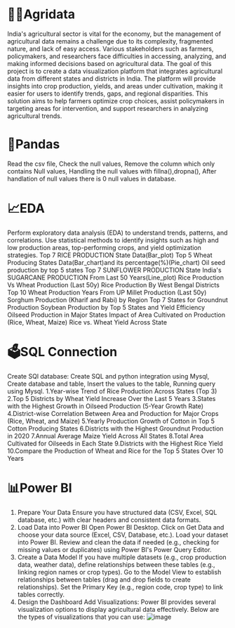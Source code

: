 # 👩‍🌾Agridata
India's agricultural sector is vital for the economy, but the management of agricultural data remains a challenge due to its complexity, fragmented nature, and lack of easy access. Various stakeholders such as farmers, policymakers, and researchers face difficulties in accessing, analyzing, and making informed decisions based on agricultural data.
The goal of this project is to create a data visualization platform that integrates agricultural data from different states and districts in India. The platform will provide insights into crop production, yields, and areas under cultivation, making it easier for users to identify trends, gaps, and regional disparities. This solution aims to help farmers optimize crop choices, assist policymakers in targeting areas for intervention, and support researchers in analyzing agricultural trends.
# 🐼Pandas
Read the csv file,
Check the null values,
Remove the column which only contains Null values,
Handling the null values with fillna(),dropna(),
After handlation of null values there is 0 null values in database.
# 📈EDA
Perform exploratory data analysis (EDA) to understand trends, patterns, and correlations.
Use statistical methods to identify insights such as high and low production areas, top-performing crops, and yield optimization strategies.
Top 7 RICE PRODUCTION State Data(Bar_plot)
Top 5 Wheat Producing States Data(Bar_chart)and its percentage(%)(Pie_chart)
Oil seed production by top 5 states
Top 7 SUNFLOWER PRODUCTION  State
India's SUGARCANE PRODUCTION From Last 50 Years(Line_plot)
Rice Production Vs Wheat Production (Last 50y)
Rice Production By West Bengal Districts
Top 10 Wheat Production Years From UP
Millet Production (Last 50y)
Sorghum Production (Kharif and Rabi) by Region
Top 7 States for Groundnut Production
Soybean Production by Top 5 States and Yield Efficiency
Oilseed Production in Major States
Impact of Area Cultivated on Production (Rice, Wheat, Maize)
Rice vs. Wheat Yield Across State
# 🗳️SQL Connection
Create SQl database: Create SQL and python integration using Mysql,
Create database and table,
Insert the values to the table,
Running query using Mysql.
1.Year-wise Trend of Rice Production Across States (Top 3)
2.Top 5 Districts by Wheat Yield Increase Over the Last 5 Years
3.States with the Highest Growth in Oilseed Production (5-Year Growth Rate)
4.District-wise Correlation Between Area and Production for Major Crops (Rice, Wheat, and Maize)
5.Yearly Production Growth of Cotton in Top 5 Cotton Producing States
6.Districts with the Highest Groundnut Production in 2020
7.Annual Average Maize Yield Across All States
8.Total Area Cultivated for Oilseeds in Each State
9.Districts with the Highest Rice Yield
10.Compare the Production of Wheat and Rice for the Top 5 States Over 10 Years
# 📊Power BI
1. Prepare Your Data
Ensure you have structured data (CSV, Excel, SQL database, etc.) with clear headers and consistent data formats.
2. Load Data into Power BI
Open Power BI Desktop.
Click on Get Data and choose your data source (Excel, CSV, Database, etc.).
Load your dataset into Power BI.
Review and clean the data if needed (e.g., checking for missing values or duplicates) using Power BI's Power Query Editor.
3. Create a Data Model
If you have multiple datasets (e.g., crop production data, weather data), define relationships between these tables (e.g., linking region names or crop types).
Go to the Model View to establish relationships between tables (drag and drop fields to create relationships).
Set the Primary Key (e.g., region code, crop type) to link tables correctly.
4. Design the Dashboard
Add Visualizations: Power BI provides several visualization options to display agricultural data effectively. Below are the types of visualizations that you can use:
![image](https://github.com/user-attachments/assets/07d01ba8-0046-418e-af0c-c6efb2a2b24c)



